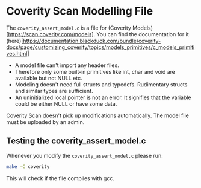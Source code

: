 # Coverity Scan Modelling File

The `coverity_assert_model.c` is a file for
(Coverity Models)[https://scan.coverity.com/models]. You can find the
documentation for it
(here)[https://documentation.blackduck.com/bundle/coverity-docs/page/customizing_coverity/topics/models_primitives/c_models_primitives.html]

- A model file can't import any header files.
- Therefore only some built-in primitives like int, char and void are
  available but not NULL etc.
- Modeling doesn't need full structs and typedefs. Rudimentary structs
  and similar types are sufficient.
- An uninitialized local pointer is not an error. It signifies that the
  variable could be either NULL or have some data.

Coverity Scan doesn't pick up modifications automatically. The model file must
be uploaded by an admin.

## Testing the coverity_assert_model.c

Whenever you modify the `coverity_assert_model.c` please run:

```sh
make -C coverity
```

This will check if the file compiles with gcc.
